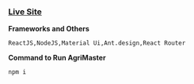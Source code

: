 ### [Live Site](https://hopeful-swanson-a3ed77.netlify.app/)


**Frameworks and Others** 
	
	ReactJS,NodeJS,Material Ui,Ant.design,React Router
  
  
  **Command to Run AgriMaster** 
	
	npm i


